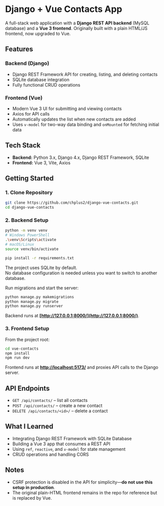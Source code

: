 # Django + Vue Contacts App

A full-stack web application with a **Django REST API backend** (MySQL database)
and a **Vue 3 frontend**.
Originally built with a plain HTML/JS frontend, now upgraded to Vue.

## Features

### Backend (Django)

* Django REST Framework API for creating, listing, and deleting contacts
* SQLite database integration
* Fully functional CRUD operations

### Frontend (Vue)

* Modern Vue 3 UI for submitting and viewing contacts
* Axios for API calls
* Automatically updates the list when new contacts are added
* Uses `v-model` for two-way data binding and `onMounted` for fetching initial data

## Tech Stack

* **Backend:** Python 3.x, Django 4.x, Django REST Framework, SQLite
* **Frontend:** Vue 3, Vite, Axios

## Getting Started

### 1. Clone Repository

```bash
git clone https://github.com/chplus2/django-vue-contacts.git
cd django-vue-contacts
```

### 2. Backend Setup

```bash
python -m venv venv
# Windows PowerShell
.\venv\Scripts\activate
# macOS/Linux
source venv/bin/activate

pip install -r requirements.txt
```

The project uses SQLite by default.  
No database configuration is needed unless you want to switch to another database.

Run migrations and start the server:

```bash
python manage.py makemigrations
python manage.py migrate
python manage.py runserver
```

Backend runs at **[http://127.0.0.1:8000/](http://127.0.0.1:8000/)**.

### 3. Frontend Setup

From the project root:

```bash
cd vue-contacts
npm install
npm run dev
```

Frontend runs at **[http://localhost:5173/](http://localhost:5173/)** and proxies API calls to the Django server.


## API Endpoints

* `GET /api/contacts/` – list all contacts
* `POST /api/contacts/` – create a new contact
* `DELETE /api/contacts/<id>/` – delete a contact

## What I Learned

* Integrating Django REST Framework with SQLite Database
* Building a Vue 3 app that consumes a REST API
* Using `ref`, `reactive`, and `v-model` for state management
* CRUD operations and handling CORS

## Notes

* CSRF protection is disabled in the API for simplicity—**do not use this setup in production**.
* The original plain-HTML frontend remains in the repo for reference but is replaced by Vue.
